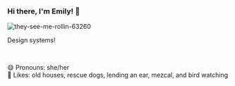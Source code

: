 ### Hi there, I'm Emily! 👋

![they-see-me-rollin-63260](https://user-images.githubusercontent.com/586552/85451542-03035e00-b568-11ea-8178-b88d85513e23.gif)

Design systems!

<br />

😄 Pronouns: she/her
<br />
💞 Likes: old houses, rescue dogs, lending an ear, mezcal, and bird watching
